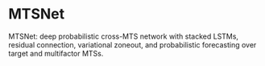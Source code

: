 # MTSNet
MTSNet: deep probabilistic cross-MTS network with stacked LSTMs, residual connection, variational zoneout, and probabilistic forecasting over target and multifactor MTSs.
